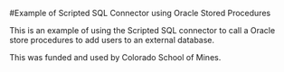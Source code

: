 #Example of Scripted SQL Connector using Oracle Stored Procedures 

This is an example of using the Scripted SQL connector to call a Oracle store procedures to add users to an external database. 

This was funded and used by Colorado School of Mines. 
